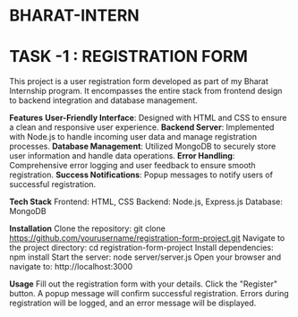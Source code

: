 # BHARAT-INTERN
# TASK -1 : REGISTRATION FORM
This project is a user registration form developed as part of my Bharat Internship program. It encompasses the entire stack from frontend design to backend integration and database management.

**Features**
**User-Friendly Interface**: Designed with HTML and CSS to ensure a clean and responsive user experience.
**Backend Server**: Implemented with Node.js to handle incoming user data and manage registration processes.
**Database Management**: Utilized MongoDB to securely store user information and handle data operations.
**Error Handling**: Comprehensive error logging and user feedback to ensure smooth registration.
**Success Notifications**: Popup messages to notify users of successful registration.

**Tech Stack**
Frontend: HTML, CSS
Backend: Node.js, Express.js
Database: MongoDB

**Installation**
Clone the repository:
git clone https://github.com/yourusername/registration-form-project.git
Navigate to the project directory:
cd registration-form-project
Install dependencies:
npm install
Start the server:
node server/server.js
Open your browser and navigate to:
http://localhost:3000

**Usage**
Fill out the registration form with your details.
Click the "Register" button.
A popup message will confirm successful registration.
Errors during registration will be logged, and an error message will be displayed.
